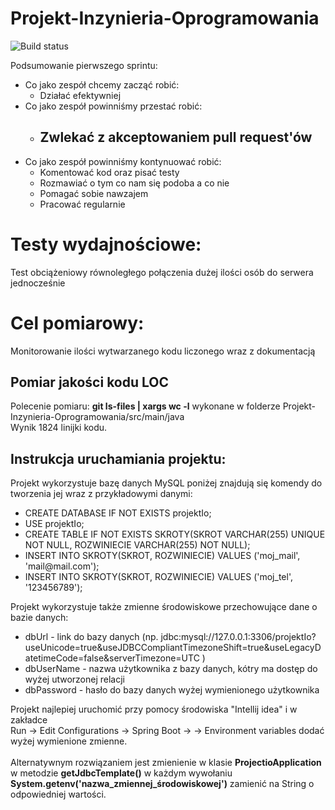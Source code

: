 # Projekt-Inzynieria-Oprogramowania

![Build status](https://travis-ci.org/DominikKossinski/Projekt-Inzynieria-Oprogramowania.svg?branch=master)

Podsumowanie pierwszego sprintu:<br/>
<ul>
 <li>
   Co jako zespół chcemy zacząć robić:
   <ul>
      <li> Działać efektywniej</li>
    
   </ul>
 </li>
 <li>
   Co jako zespół powinniśmy przestać robić:
   <ul>
    <li> <h2><b>Zwlekać z akceptowaniem pull request'ów</b></h2></li>
   </ul>
 </li>
 <li>
   Co jako zespół powinniśmy kontynuować robić: 
   <ul>
      <li> Komentować kod oraz pisać testy</li>
      <li> Rozmawiać o tym co nam się podoba a co nie</li>
      <li> Pomagać sobie nawzajem</li>
      <li> Pracować regularnie</li>
   </ul>
 </li>
</ul>

<h1>Testy wydajnościowe:</h1>
Test obciążeniowy równoległego połączenia dużej ilości osób do serwera jednocześnie

<h1>Cel pomiarowy:</h1>
Monitorowanie ilości wytwarzanego kodu liczonego wraz z dokumentacją

<h2>Pomiar jakości kodu LOC</h2>
Polecenie pomiaru: <b>git ls-files | xargs wc -l</b> wykonane w folderze Projekt-Inzynieria-Oprogramowania/src/main/java<br>
 Wynik 1824 linijki kodu.
 
 <h2>Instrukcja uruchamiania projektu:</h2>
 Projekt wykorzystuje bazę danych MySQL poniżej znajdują się komendy do tworzenia jej wraz z przykładowymi danymi:<br>
 <ul>
       <li>CREATE DATABASE IF NOT EXISTS projektIo;<br></li>
       <li>USE projektIo;<br></li>
       <li>CREATE TABLE IF NOT EXISTS SKROTY(SKROT VARCHAR(255) UNIQUE NOT NULL, ROZWINIECIE VARCHAR(255) NOT NULL);<br></li>
       <li>INSERT INTO SKROTY(SKROT, ROZWINIECIE) VALUES ('moj_mail', 'mail@mail.com');<br></li>
       <li>INSERT INTO SKROTY(SKROT, ROZWINIECIE) VALUES ('moj_tel', '123456789');<br></li>
 </ul>
  Projekt wykorzystuje także zmienne środowiskowe przechowujące dane o bazie danych:<br>
  <ul>
  <li>dbUrl - link do bazy danych (np. jdbc:mysql://127.0.0.1:3306/projektIo?useUnicode=true&useJDBCCompliantTimezoneShift=true&useLegacyDatetimeCode=false&serverTimezone=UTC )</li>
 <li>dbUserName - nazwa użytkownika z bazy danych, kótry ma dostęp do wyżej utworzonej relacji</li>
 <li>dbPassword - hasło do bazy danych wyżej wymienionego użytkownika</li>
 </ul>
  Projekt najlepiej uruchomić przy pomocy środowiska "Intellij idea" i w zakładce <br>
  Run -> Edit Configurations -> Spring Boot -> <nazwa_run> -> Environment variables dodać wyżej wymienione zmienne.
  <br><br>
  Alternatywnym rozwiązaniem jest zmienienie w klasie <b>ProjectioApplication</b> w metodzie <b>getJdbcTemplate()</b>
  w każdym wywołaniu <b>System.getenv('nazwa_zmiennej_środowiskowej')</b> zamienić na String o odpowiedniej wartości.
  
 
